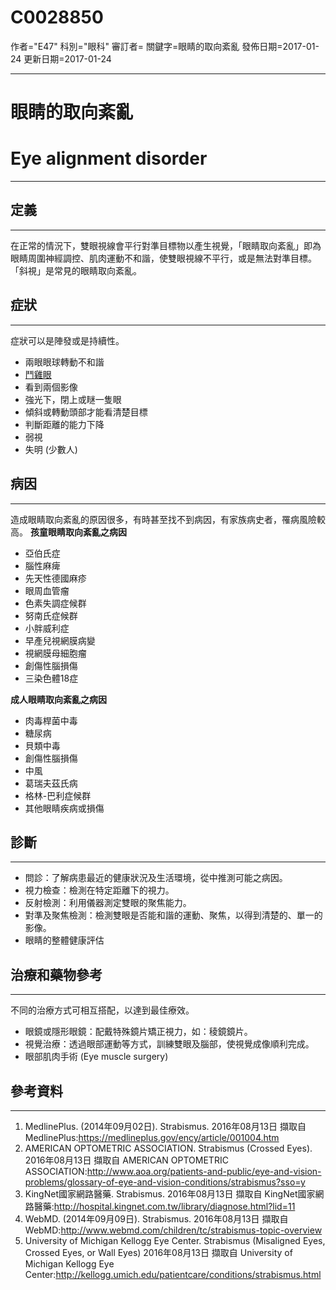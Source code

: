 # C0028850
作者="E47"
科別="眼科"
審訂者=
關鍵字=眼睛的取向紊亂
發佈日期=2017-01-24
更新日期=2017-01-24

----------
# 眼睛的取向紊亂
# Eye alignment disorder
----------
## 定義
----------

在正常的情況下，雙眼視線會平行對準目標物以產生視覺，「眼睛取向紊亂」即為眼睛周圍神經調控、肌肉運動不和諧，使雙眼視線不平行，或是無法對準目標。「斜視」是常見的眼睛取向紊亂。

## 症狀
----------

症狀可以是陣發或是持續性。

- 兩眼眼球轉動不和諧
- [鬥雞眼](C0014877)
- 看到兩個影像
- 強光下，閉上或瞇一隻眼
- 傾斜或轉動頭部才能看清楚目標
- 判斷距離的能力下降
- 弱視
- 失明 (少數人)
## 病因
----------

造成眼睛取向紊亂的原因很多，有時甚至找不到病因，有家族病史者，罹病風險較高。
**孩童眼睛取向紊亂之病因**

- 亞伯氏症
- 腦性麻痺
- 先天性德國麻疹
- 眼周血管瘤
- 色素失調症候群
- 努南氏症候群
- 小胖威利症
- 早產兒視網膜病變
- 視網膜母細胞瘤
- 創傷性腦損傷
- 三染色體18症 

**成人眼睛取向紊亂之病因**

- 肉毒桿菌中毒
- 糖尿病
- 貝類中毒
- 創傷性腦損傷
- 中風
- 葛瑞夫茲氏病
- 格林-巴利症候群
- 其他眼睛疾病或損傷
## 診斷
----------
- 問診：了解病患最近的健康狀況及生活環境，從中推測可能之病因。
- 視力檢查：檢測在特定距離下的視力。
- 反射檢測：利用儀器測定雙眼的聚焦能力。
- 對準及聚焦檢測：檢測雙眼是否能和諧的運動、聚焦，以得到清楚的、單一的影像。
- 眼睛的整體健康評估
## 治療和藥物參考
----------

不同的治療方式可相互搭配，以達到最佳療效。

- 眼鏡或隱形眼鏡：配戴特殊鏡片矯正視力，如：稜鏡鏡片。
- 視覺治療：透過眼部運動等方式，訓練雙眼及腦部，使視覺成像順利完成。
- 眼部肌肉手術 (Eye muscle surgery) 
## 參考資料
----------
1. MedlinePlus. (2014年09月02日). Strabismus. 2016年08月13日 擷取自 MedlinePlus:https://medlineplus.gov/ency/article/001004.htm 
2. AMERICAN OPTOMETRIC ASSOCIATION. Strabismus (Crossed Eyes). 2016年08月13日 擷取自 AMERICAN OPTOMETRIC ASSOCIATION:http://www.aoa.org/patients-and-public/eye-and-vision-problems/glossary-of-eye-and-vision-conditions/strabismus?sso=y 
3. KingNet國家網路醫藥. Strabismus. 2016年08月13日 擷取自 KingNet國家網路醫藥:http://hospital.kingnet.com.tw/library/diagnose.html?lid=11 
4. WebMD. (2014年09月09日). Strabismus. 2016年08月13日 擷取自 WebMD:http://www.webmd.com/children/tc/strabismus-topic-overview 
5. University of Michigan Kellogg Eye Center. Strabismus (Misaligned Eyes, Crossed Eyes, or Wall Eyes) 2016年08月13日 擷取自 University of Michigan Kellogg Eye Center:http://kellogg.umich.edu/patientcare/conditions/strabismus.html 

